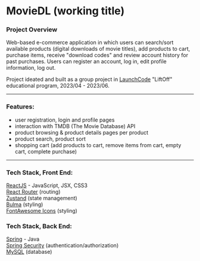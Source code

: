 # MovieDL (working title)

### Project Overview
Web-based e-commerce application in which users can search/sort available products (digital downloads of movie titles), add products to cart, purchase items, receive "download codes" and review account history for past purchases.  Users can register an account, log in, edit profile information, log out.

Project ideated and built as a group project in [LaunchCode](https://www.launchcode.org) "LiftOff" educational program, 2023/04 - 2023/06.

***

### Features:
- user registration, login and profile pages
- interaction with TMDB (The Movie Database) API
- product browsing & product details pages per product
- product search, product sort
- shopping cart (add products to cart, remove items from cart, empty cart, complete purchase)

***

### Tech Stack, Front End:
[ReactJS](https://react.dev/) - JavaScript, JSX, CSS3  
[React Router](https://www.npmjs.com/package/react-router-dom) (routing)  
[Zustand](https://github.com/pmndrs/zustand) (state management)  
[Bulma](https://bulma.io) (styling)  
[FontAwesome Icons](https://fontawesome.com/icons) (styling)  
  
### Tech Stack, Back End:
[Spring](https://docs.spring.io/spring-framework/docs/3.2.x/spring-framework-reference/html/mvc.html)  - Java  
[Spring Security](https://docs.spring.io/spring-security/reference/index.html)  (authentication/authorization)  
[MySQL](https://www.mysql.com) (database)  
